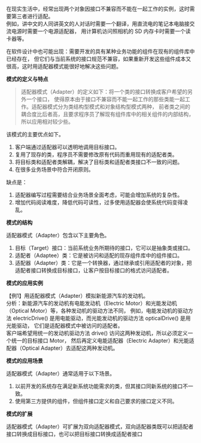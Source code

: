 在现实生活中，经常出现两个对象因接口不兼容而不能在一起工作的实例，这时需要第三者进行适配。  
例如，讲中文的人同讲英文的人对话时需要一个翻译，用直流电的笔记本电脑接交流电源时需要一个电源适配器，
用计算机访问照相机的 SD 内存卡时需要一个读卡器等。

在软件设计中也可能出现：需要开发的具有某种业务功能的组件在现有的组件库中已经存在，
但它们与当前系统的接口规范不兼容，如果重新开发这些组件成本又很高，这时用适配器模式能很好地解决这些问题。

**模式的定义与特点**  
> 适配器模式（Adapter）的定义如下：将一个类的接口转换成客户希望的另外一个接口，
>使得原本由于接口不兼容而不能一起工作的那些类能一起工作。适配器模式分为类结构型模式和对象结构型模式两种，
>前者类之间的耦合度比后者高，且要求程序员了解现有组件库中的相关组件的内部结构，所以应用相对较少些。

该模式的主要优点如下。  
1. 客户端通过适配器可以透明地调用目标接口。
2. 复用了现存的类，程序员不需要修改原有代码而重用现有的适配者类。
3. 将目标类和适配者类解耦，解决了目标类和适配者类接口不一致的问题。
4. 在很多业务场景中符合开闭原则。

缺点是：  
1. 适配器编写过程需要结合业务场景全面考虑，可能会增加系统的复杂性。
2. 增加代码阅读难度，降低代码可读性，过多使用适配器会使系统代码变得凌乱。

**模式的结构**

适配器模式（Adapter）包含以下主要角色。
1. 目标（Target）接口：当前系统业务所期待的接口，它可以是抽象类或接口。
2. 适配者（Adaptee）类：它是被访问和适配的现存组件库中的组件接口。
3. 适配器（Adapter）类：它是一个转换器，通过继承或引用适配者的对象，把适配者接口转换成目标接口，让客户按目标接口的格式访问适配者。

**模式的应用实例**

【例1】用适配器模式（Adapter）模拟新能源汽车的发动机。  
分析：新能源汽车的发动机有电能发动机（Electric Motor）和光能发动机（Optical Motor）等，各种发动机的驱动方法不同，
例如，电能发动机的驱动方法 electricDrive() 是用电能驱动，而光能发动机的驱动方法 opticalDrive() 是用光能驱动，
它们是适配器模式中被访问的适配者。  
客户端希望用统一的发动机驱动方法 drive() 访问这两种发动机，所以必须定义一个统一的目标接口 Motor，
然后再定义电能适配器（Electric Adapter）和光能适配器（Optical Adapter）去适配这两种发动机。  

**模式的应用场景**

适配器模式（Adapter）通常适用于以下场景。
1. 以前开发的系统存在满足新系统功能需求的类，但其接口同新系统的接口不一致。
2. 使用第三方提供的组件，但组件接口定义和自己要求的接口定义不同。

**模式的扩展**

适配器模式（Adapter）可扩展为双向适配器模式，双向适配器类既可以把适配者接口转换成目标接口，也可以把目标接口转换成适配者接口

